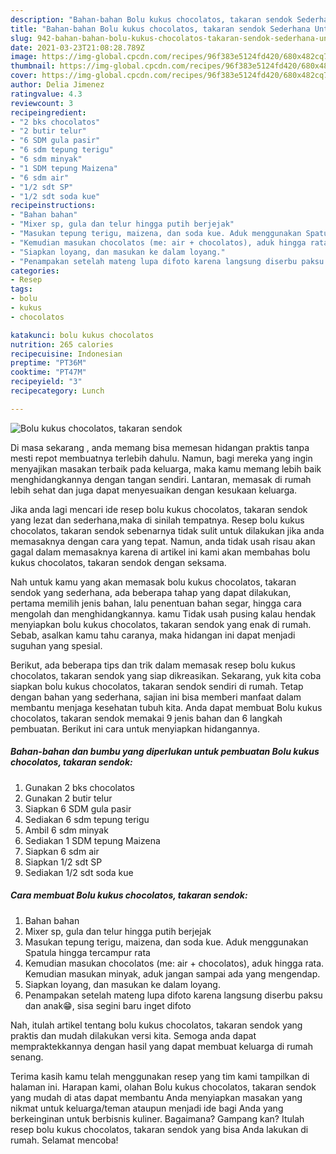 ```yaml
---
description: "Bahan-bahan Bolu kukus chocolatos, takaran sendok Sederhana Untuk Jualan"
title: "Bahan-bahan Bolu kukus chocolatos, takaran sendok Sederhana Untuk Jualan"
slug: 942-bahan-bahan-bolu-kukus-chocolatos-takaran-sendok-sederhana-untuk-jualan
date: 2021-03-23T21:08:28.789Z
image: https://img-global.cpcdn.com/recipes/96f383e5124fd420/680x482cq70/bolu-kukus-chocolatos-takaran-sendok-foto-resep-utama.jpg
thumbnail: https://img-global.cpcdn.com/recipes/96f383e5124fd420/680x482cq70/bolu-kukus-chocolatos-takaran-sendok-foto-resep-utama.jpg
cover: https://img-global.cpcdn.com/recipes/96f383e5124fd420/680x482cq70/bolu-kukus-chocolatos-takaran-sendok-foto-resep-utama.jpg
author: Delia Jimenez
ratingvalue: 4.3
reviewcount: 3
recipeingredient:
- "2 bks chocolatos"
- "2 butir telur"
- "6 SDM gula pasir"
- "6 sdm tepung terigu"
- "6 sdm minyak"
- "1 SDM tepung Maizena"
- "6 sdm air"
- "1/2 sdt SP"
- "1/2 sdt soda kue"
recipeinstructions:
- "Bahan bahan"
- "Mixer sp, gula dan telur hingga putih berjejak"
- "Masukan tepung terigu, maizena, dan soda kue. Aduk menggunakan Spatula hingga tercampur rata"
- "Kemudian masukan chocolatos (me: air + chocolatos), aduk hingga rata. Kemudian masukan minyak, aduk jangan sampai ada yang mengendap."
- "Siapkan loyang, dan masukan ke dalam loyang."
- "Penampakan setelah mateng lupa difoto karena langsung diserbu paksu dan anak😁, sisa segini baru inget difoto"
categories:
- Resep
tags:
- bolu
- kukus
- chocolatos

katakunci: bolu kukus chocolatos 
nutrition: 265 calories
recipecuisine: Indonesian
preptime: "PT36M"
cooktime: "PT47M"
recipeyield: "3"
recipecategory: Lunch

---
```



![Bolu kukus chocolatos, takaran sendok](https://img-global.cpcdn.com/recipes/96f383e5124fd420/680x482cq70/bolu-kukus-chocolatos-takaran-sendok-foto-resep-utama.jpg)

Di masa  sekarang , anda memang bisa memesan hidangan praktis tanpa mesti repot membuatnya terlebih dahulu. Namun, bagi mereka yang ingin menyajikan masakan terbaik pada keluarga, maka kamu memang lebih baik menghidangkannya dengan tangan sendiri. Lantaran, memasak di rumah lebih sehat dan juga dapat menyesuaikan dengan kesukaan keluarga.

Jika anda lagi mencari ide resep bolu kukus chocolatos, takaran sendok yang lezat dan sederhana,maka di sinilah tempatnya. Resep bolu kukus chocolatos, takaran sendok  sebenarnya tidak sulit untuk dilakukan jika anda memasaknya dengan cara yang tepat. Namun, anda tidak usah risau akan gagal dalam memasaknya 
karena di artikel ini kami akan membahas bolu kukus chocolatos, takaran sendok dengan seksama.  



Nah untuk kamu yang akan memasak bolu kukus chocolatos, takaran sendok yang sederhana, ada beberapa tahap yang dapat dilakukan, pertama memilih jenis bahan, lalu penentuan bahan segar, hingga cara mengolah dan menghidangkannya. kamu Tidak usah pusing kalau hendak menyiapkan bolu kukus chocolatos, takaran sendok yang enak di rumah. Sebab, asalkan kamu  tahu caranya, maka hidangan ini dapat menjadi suguhan yang spesial.

Berikut, ada beberapa tips dan trik dalam memasak resep bolu kukus chocolatos, takaran sendok yang siap dikreasikan. Sekarang, yuk kita coba siapkan bolu kukus chocolatos, takaran sendok sendiri di rumah. Tetap dengan bahan yang sederhana, sajian ini bisa memberi manfaat dalam membantu menjaga kesehatan tubuh kita. Anda dapat membuat Bolu kukus chocolatos, takaran sendok memakai 9 jenis bahan dan 6 langkah pembuatan. Berikut ini cara untuk menyiapkan hidangannya.

<!--inarticleads1-->

##### Bahan-bahan dan bumbu yang diperlukan untuk pembuatan Bolu kukus chocolatos, takaran sendok:

1. Gunakan 2 bks chocolatos
1. Gunakan 2 butir telur
1. Siapkan 6 SDM gula pasir
1. Sediakan 6 sdm tepung terigu
1. Ambil 6 sdm minyak
1. Sediakan 1 SDM tepung Maizena
1. Siapkan 6 sdm air
1. Siapkan 1/2 sdt SP
1. Sediakan 1/2 sdt soda kue




<!--inarticleads2-->

##### Cara membuat Bolu kukus chocolatos, takaran sendok:

1. Bahan bahan
1. Mixer sp, gula dan telur hingga putih berjejak
1. Masukan tepung terigu, maizena, dan soda kue. Aduk menggunakan Spatula hingga tercampur rata
1. Kemudian masukan chocolatos (me: air + chocolatos), aduk hingga rata. Kemudian masukan minyak, aduk jangan sampai ada yang mengendap.
1. Siapkan loyang, dan masukan ke dalam loyang.
1. Penampakan setelah mateng lupa difoto karena langsung diserbu paksu dan anak😁, sisa segini baru inget difoto




Nah, itulah artikel tentang  bolu kukus chocolatos, takaran sendok  yang praktis dan mudah dilakukan versi kita. Semoga anda dapat mempraktekkannya dengan hasil yang dapat membuat keluarga di rumah senang. 

Terima kasih kamu telah menggunakan resep yang tim kami tampilkan di halaman ini. Harapan kami, olahan  Bolu kukus chocolatos, takaran sendok yang mudah di atas dapat membantu Anda menyiapkan masakan yang nikmat untuk keluarga/teman ataupun menjadi ide bagi Anda yang berkeinginan untuk berbisnis kuliner. Bagaimana? Gampang kan? Itulah resep bolu kukus chocolatos, takaran sendok yang bisa Anda lakukan di rumah. Selamat mencoba!

